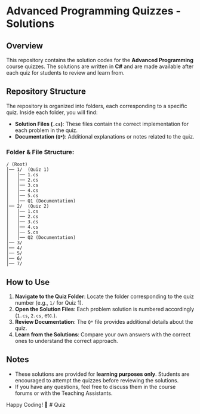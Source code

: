 # Advanced Programming Quizzes - Solutions

## Overview
This repository contains the solution codes for the **Advanced Programming** course quizzes. The solutions are written in **C#** and are made available after each quiz for students to review and learn from.

## Repository Structure
The repository is organized into folders, each corresponding to a specific quiz. Inside each folder, you will find:
- **Solution Files (`.cs`)**: These files contain the correct implementation for each problem in the quiz.
- **Documentation (`Q*`)**: Additional explanations or notes related to the quiz.

### Folder & File Structure:
```
/ (Root)
│── 1/  (Quiz 1)
│   │── 1.cs
│   │── 2.cs
│   │── 3.cs
│   │── 4.cs
│   │── 5.cs
│   │── Q1 (Documentation)
│── 2/  (Quiz 2)
│   │── 1.cs
│   │── 2.cs
│   │── 3.cs
│   │── 4.cs
│   │── 5.cs
│   │── Q2 (Documentation)
│── 3/
│── 4/
│── 5/
│── 6/
│── 7/
```

## How to Use
1. **Navigate to the Quiz Folder**: Locate the folder corresponding to the quiz number (e.g., `1/` for Quiz 1).
2. **Open the Solution Files**: Each problem solution is numbered accordingly (`1.cs`, `2.cs`, etc.).
3. **Review Documentation**: The `Q*` file provides additional details about the quiz.
4. **Learn from the Solutions**: Compare your own answers with the correct ones to understand the correct approach.

## Notes
- These solutions are provided for **learning purposes only**. Students are encouraged to attempt the quizzes before reviewing the solutions.
- If you have any questions, feel free to discuss them in the course forums or with the Teaching Assistants.

Happy Coding! 🚀
#   Q u i z 
 
 

